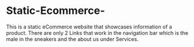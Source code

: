 # Static-Ecommerce-
This is a static eCommerce website that showcases information of a product. There are only 2 Links that work in the navigation bar which is the male in the sneakers and the about us under Services.
